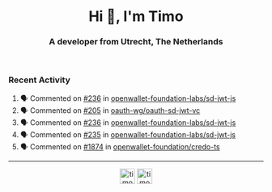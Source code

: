 <h1 align="center">Hi 👋, I'm Timo</h1>
<h3 align="center">A developer from Utrecht, The Netherlands</h3>
<br/>
<!-- https://github.com/rahuldkjain/github-profile-readme-generator --!>

<!--  <p align="left"><img src="https://github-readme-stats.vercel.app/api?username=timoglastra&show_icons=true&count_private=true&" alt="timoglastra" /></p> --!>

<!--
Github language stats
<p align="left"><img src="https://github-readme-stats.vercel.app/api/top-langs/?username=timoglastra&layout=compact" alt="timoglastra" /><p>
-->

<!-- Codestats language stats -->
<!-- <p align="left"><img src="https://codestats-readme.vercel.app/api/top-langs/?username=timoglastra&layout=compact&language_count=12" alt="timoglastra" /><p>    --!>
  
<h3>Recent Activity</h3>

<!--START_SECTION:activity-->
1. 🗣 Commented on [#236](https://github.com/openwallet-foundation-labs/sd-jwt-js/issues/236#issuecomment-2137554671) in [openwallet-foundation-labs/sd-jwt-js](https://github.com/openwallet-foundation-labs/sd-jwt-js)
2. 🗣 Commented on [#205](https://github.com/oauth-wg/oauth-sd-jwt-vc/issues/205#issuecomment-2126609785) in [oauth-wg/oauth-sd-jwt-vc](https://github.com/oauth-wg/oauth-sd-jwt-vc)
3. 🗣 Commented on [#236](https://github.com/openwallet-foundation-labs/sd-jwt-js/issues/236#issuecomment-2126601677) in [openwallet-foundation-labs/sd-jwt-js](https://github.com/openwallet-foundation-labs/sd-jwt-js)
4. 🗣 Commented on [#235](https://github.com/openwallet-foundation-labs/sd-jwt-js/issues/235#issuecomment-2126583598) in [openwallet-foundation-labs/sd-jwt-js](https://github.com/openwallet-foundation-labs/sd-jwt-js)
5. 🗣 Commented on [#1874](https://github.com/openwallet-foundation/credo-ts/issues/1874#issuecomment-2120609481) in [openwallet-foundation/credo-ts](https://github.com/openwallet-foundation/credo-ts)
<!--END_SECTION:activity-->

---

<p align="center">
<a href="https://twitter.com/timoglastra" target="blank"><img align="center" src="https://cdn.jsdelivr.net/npm/simple-icons@3.0.1/icons/twitter.svg" alt="timoglastra" height="30" width="30" /></a>
<a href="https://linkedin.com/in/timoglastra" target="blank"><img align="center" src="https://cdn.jsdelivr.net/npm/simple-icons@3.0.1/icons/linkedin.svg" alt="timoglastra" height="30" width="30" /></a>
</p>



